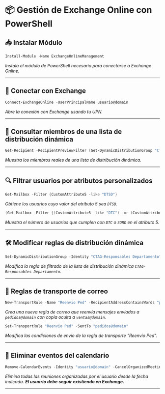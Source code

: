 # 📦 Gestión de Exchange Online con PowerShell

## 📥 Instalar Módulo

```powershell
Install-Module -Name ExchangeOnlineManagement
```

_Instala el módulo de PowerShell necesario para conectarse a Exchange Online._

---

## 🔌 Conectar con Exchange

```powershell
Connect-ExchangeOnline -UserPrincipalName usuario@domain
```

_Abre la conexión con Exchange usando tu UPN._

---

## 👥 Consultar miembros de una lista de distribución dinámica

```powershell
Get-Recipient -RecipientPreviewFilter (Get-DynamicDistributionGroup "CTAG-Responsables departamento").RecipientFilter
```

_Muestra los miembros reales de una lista de distribución dinámica._

---

## 🔍 Filtrar usuarios por atributos personalizados

```powershell
Get-Mailbox -Filter {CustomAttribute5 -like "DTSD"}
```

_Obtiene los usuarios cuyo valor del atributo 5 sea `DTSD`._

```powershell
(Get-Mailbox -Filter {(CustomAttribute5 -like "DTC") -or (CustomAttribute5 -like "SORD")}).COUNT
```

_Muestra el número de usuarios que cumplen con `DTC` o `SORD` en el atributo 5._

---

## 🛠️ Modificar reglas de distribución dinámica

```powershell
Set-DynamicDistributionGroup -Identity "CTAG-Responsables Departamento" -RecipientFilter '((CustomAttribute5 -eq "DTC") -or (CustomAttribute5 -eq "SORD")) -and (-not(Name -like "SystemMailbox{{*")) -and (-not(Name -like "CAS_{{*")) -and (-not(RecipientTypeDetailsValue -eq "MailboxPlan")) -and (-not(RecipientTypeDetailsValue -eq "DiscoveryMailbox")) -and (-not(RecipientTypeDetailsValue -eq "PublicFolderMailbox")) -and (-not(RecipientTypeDetailsValue -eq "ArbitrationMailbox")) -and (-not(RecipientTypeDetailsValue -eq "AuditLogMailbox")) -and (-not(RecipientTypeDetailsValue -eq "AuxAuditLogMailbox")) -and (-not(RecipientTypeDetailsValue -eq "SupervisoryReviewPolicyMailbox"))'
```

_Modifica la regla de filtrado de la lista de distribución dinámica `CTAG-Responsables Departamento`._

---

## 📧 Reglas de transporte de correo

```powershell
New-TransportRule -Name "Reenvio Ped" -RecipientAddressContainsWords "pedidos@domain" -BlindCopyTo "ventas@domain"
```

_Crea una nueva regla de correo que reenvía mensajes enviados a `pedidos@domain` con copia oculta a `ventas@domain`._

```powershell
Set-TransportRule "Reenvio Ped" -SentTo "pedidos@domain"
```

_Modifica las condiciones de envío de la regla de transporte "Reenvio Ped"._

---

## 📅 Eliminar eventos del calendario

```powershell
Remove-CalendarEvents -Identity "usuario@domain" -CancelOrganizedMeetings -QueryStartDate "2023-01-01"
```

_Elimina todas las reuniones organizadas por el usuario desde la fecha indicada. **El usuario debe seguir existiendo en Exchange.**_

---
